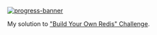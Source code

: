 [![progress-banner](https://backend.codecrafters.io/progress/redis/6bee3219-3636-4309-aeb6-6b7190866e54)](https://app.codecrafters.io/users/codecrafters-bot?r=2qF)

My solution to ["Build Your Own Redis" Challenge](https://codecrafters.io/challenges/redis).
